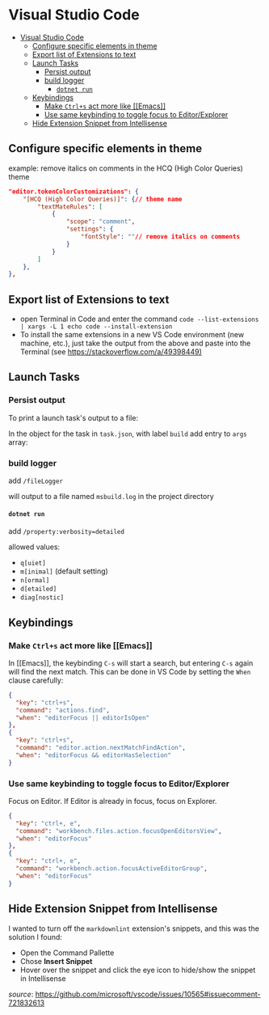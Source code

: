 # Visual Studio Code

- [Visual Studio Code](#visual-studio-code)
  - [Configure specific elements in theme](#configure-specific-elements-in-theme)
  - [Export list of Extensions to text](#export-list-of-extensions-to-text)
  - [Launch Tasks](#launch-tasks)
    - [Persist output](#persist-output)
    - [build logger](#build-logger)
      - [`dotnet run`](#dotnet-run)
  - [Keybindings](#keybindings)
    - [Make `Ctrl+s` act more like [[Emacs]]](#make-ctrls-act-more-like-emacs)
    - [Use same keybinding to toggle focus to Editor/Explorer](#use-same-keybinding-to-toggle-focus-to-editorexplorer)
  - [Hide Extension Snippet from Intellisense](#hide-extension-snippet-from-intellisense)

## Configure specific elements in theme

example: remove italics on comments in the HCQ (High Color Queries) theme

```json
"editor.tokenColorCustomizations": {
    "[HCQ (High Color Queries)]": {// theme name
        "textMateRules": [
            {
                "scope": "comment",
                "settings": {
                    "fontStyle": ""// remove italics on comments
                }
            }
        ]
    },
},
```

## Export list of Extensions to text

- open Terminal in Code and enter the command `code --list-extensions | xargs -L 1 echo code --install-extension`
- To install the same extensions in a new VS Code environment (new machine, etc.), just take the output from the above and paste into the Terminal (see <https://stackoverflow.com/a/49398449)>

## Launch Tasks

### Persist output

To print a launch task's output to a file:

In the object for the task in `task.json`, with label `build` add entry to `args` array:

### build logger

add `/fileLogger`

will output to a file named `msbuild.log` in the project directory

#### `dotnet run`

add `/property:verbosity=detailed`

allowed values:

- `q[uiet]`
- `m[inimal]` (default setting)
- `n[ormal]`
- `d[etailed]`
- `diag[nostic]`

## Keybindings

### Make `Ctrl+s` act more like [[Emacs]]

In [[Emacs]], the keybinding `C-s` will start a search, but entering `C-s` again will find the next match. This can be done in VS Code by setting the `When` clause carefully:

```json
{
  "key": "ctrl+s",
  "command": "actions.find",
  "when": "editorFocus || editorIsOpen"
},
{
  "key": "ctrl+s",
  "command": "editor.action.nextMatchFindAction",
  "when": "editorFocus && editorHasSelection"
}
```

### Use same keybinding to toggle focus to Editor/Explorer

Focus on Editor. If Editor is already in focus, focus on Explorer.

```json
{
  "key": "ctrl+, e",
  "command": "workbench.files.action.focusOpenEditorsView",
  "when": "editorFocus"
},
{
  "key": "ctrl+, e",
  "command": "workbench.action.focusActiveEditorGroup",
  "when": "editorFocus"
}
```

## Hide Extension Snippet from Intellisense

I wanted to turn off the `markdownlint` extension's snippets, and this was the solution I found:

- Open the Command Pallette
- Chose **Insert Snippet**
- Hover over the snippet and click the eye icon to hide/show the snippet in Intellisense

_source_: <https://github.com/microsoft/vscode/issues/10565#issuecomment-721832613>
